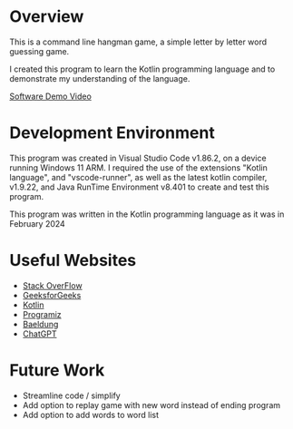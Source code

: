 # Overview

This is a command line hangman game, a simple letter by letter word guessing game.

I created this program to learn the Kotlin programming language and to demonstrate my understanding of the language.

[Software Demo Video](https://youtu.be/H2TsIYm9cXw)

# Development Environment

This program was created in Visual Studio Code v1.86.2, on a device running Windows 11 ARM. I required the use of the extensions "Kotlin language", and "vscode-runner", as well as the latest kotlin compiler, v1.9.22, and Java RunTime Environment v8.401 to create and test this program.

This program was written in the Kotlin programming language as it was in February 2024

# Useful Websites

- [Stack OverFlow](http://www.stackoverflow.com)
- [GeeksforGeeks](http://www.geeksforgeeks.org)
- [Kotlin](http://www.kotlinlang.org)
- [Programiz](http://www.programiz.com)
- [Baeldung](http://www.baeldung.com)
- [ChatGPT](http://www.chat.openai.com)

# Future Work

- Streamline code / simplify
- Add option to replay game with new word instead of ending program
- Add option to add words to word list